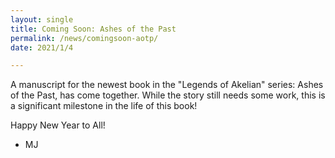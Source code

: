 ```yaml
---
layout: single
title: Coming Soon: Ashes of the Past
permalink: /news/comingsoon-aotp/
date: 2021/1/4

---
```


A manuscript for the newest book in the "Legends of Akelian" series: Ashes of the Past, has come together. While
the story still needs some work, this is a significant milestone in the life of this book!

Happy New Year to All!

- MJ
